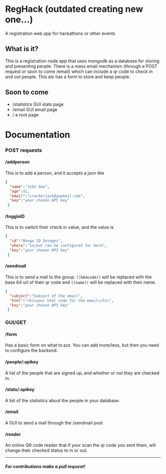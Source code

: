 # RegHack (outdated creating new one...)
A registration web app for hackathons or other events

## What is it?

This is a registration node app that uses mongodb as a database for storing and presenting people. There is a mass email mechanism (through a POST request or soon to come /email) which can include a qr code to check in and out people. This alo has a form to store and keep people. 

## Soon to come

- /statistics GUI stats page
- /email GUI email page
- / a root page

# Documentation
### POST requests

#### /addperson

This is to add a person, and it accepts a json like
```json
{
  "name":"John Doe",
  "age":42,
  "email":"crackerjack@yopmail.com",
  "key":"your chosen API key"
 }
 ```
 #### /toggleID

This is to switch their check in value, and the value is
```json
{
  "id":"Mongo ID Integer",
  "where":"in/out can be configured for more",
  "key":"your chosen API key"
 }
 ```
 #### /sendmail

This is to send a mail to the group. `()b64code()` will be replaced with the base 64 url of their qr code and `()name()` will be replaced with their name.
```json
{
  "subject":"Subject of the email",
  "html":"<h1>your html code for the email</h1>",
  "key":"your chosen API key"
 }
 ```
 
 ### GUI/GET
 
 #### /form
 
 Has a basic form on what to put. You can add more/less, but then you need to configure the backend.
 
 #### /people/:apikey
 
 A list of the people that are signed up, and whether or not they are checked in.

#### /stats/:apikey
 
A list of the statistics about the people in your database.
 #### /email
 
A GUI to send a mail through the /sendmail post
 
 #### /reader
 
 An online QR code reader that if your scan the qr code you sent them, will change their checked status to in or out.
 
 <hr>
 
 ##### For contributions make a pull request!
